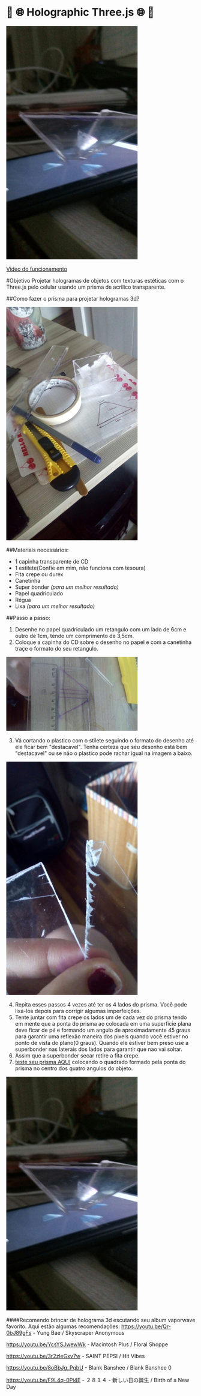 # :crystal_ball: :globe_with_meridians: Holographic Three.js :globe_with_meridians: :crystal_ball:

<img src="/imgs/prisma.jpg" width="350">

[ Video do funcionamento ](https://www.instagram.com/p/BPVgw70FEFW/)

#Objetivo
Projetar hologramas de objetos com texturas estéticas com o Three.js pelo celular usando um prisma de acrilico transparente.

##Como fazer o prisma para projetar hologramas 3d?

<img src="/imgs/materiais.jpg" width="350">

##Materiais necessários:
* 1 capinha transparente de CD
* 1 estilete(Confie em mim, não funciona com tesoura)
* Fita crepe ou durex
* Canetinha
* Super bonder *(para um melhor resultado)*
* Papel quadriculado
* Régua
* Lixa *(para um melhor resultado)*

##Passo a passo:
1. Desenhe no papel quadriculado um retangulo com um lado de 6cm e outro de 1cm, tendo um comprimento de 3,5cm.
2. Coloque a capinha do CD sobre o desenho no papel e com a canetinha traçe o formato do seu retangulo.

<img src="/imgs/cortando.jpg" width="350">

3. Vá cortando o plastico com o stilete seguindo o formato do desenho até ele ficar bem "destacavel". Tenha certeza que seu desenho está bem "destacavel" ou se não o plastico pode rachar igual na imagem a baixo.

<img src="/imgs/rachado.jpg" width="350">

4. Repita esses passos 4 vezes até ter os 4 lados do prisma. Você pode lixa-los depois para corrigir algumas imperfeições.
5. Tente juntar com fita crepe os lados um de cada vez do prisma tendo em mente que a ponta do prisma ao colocada em uma superficie plana deve ficar de pé e formando um angulo de aproximadamente 45 graus para garantir uma reflexão maneira dos pixels quando você estiver no ponto de vista do plano(0 graus). Quando ele estiver bem preso use a superbonder nas laterais dos lados para garantir que nao vai soltar.
6. Assim que a superbonder secar retire a fita crepe.
7. [ teste seu prisma AQUI](http://anabastos.github.io/holographic-threejs) colocando o quadrado formado pela ponta do prisma no centro dos quatro angulos do objeto.

<img src="/imgs/prisma.jpg" width="350">

####Recomendo brincar de holograma 3d escutando seu album vaporwave favorito. Aqui estão algumas recomendações:
<https://youtu.be/Qr-0bJ89gFs> - Yung Bae / Skyscraper Anonymous

<https://youtu.be/YcsYSJwewWk> - Macintosh Plus / Floral Shoppe

<https://youtu.be/3r2zleGxv7w> - SAINT PEPSI / Hit Vibes 

<https://youtu.be/8oBbJg_PqbU> - Blank Banshee / Blank Banshee 0

<https://youtu.be/F9L4q-0Pi4E> - ２８１４ - 新しい日の誕生 / Birth of a New Day



